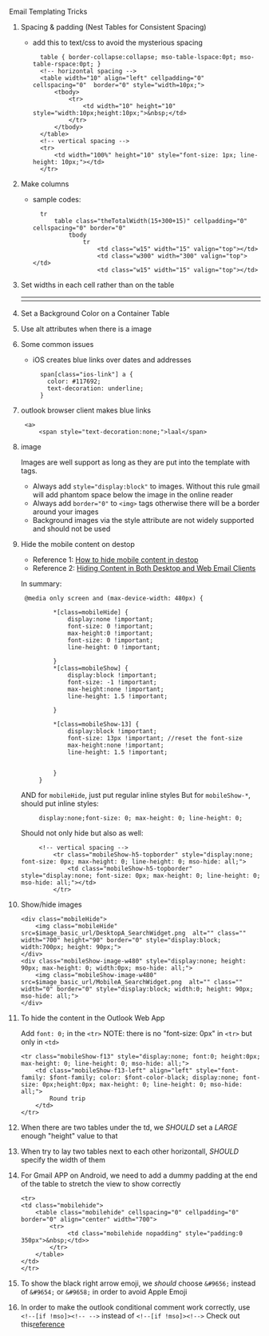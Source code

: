 Email Templating Tricks


1. Spacing & padding (Nest Tables for Consistent Spacing)
	- add this to text/css to avoid the mysterious spacing

			table { border-collapse:collapse; mso-table-lspace:0pt; mso-table-rspace:0pt; } 
			<!-- horizontal spacing -->
			<table width="10" align="left" cellpadding="0" cellspacing="0"  border="0" style="width=10px;">
				<tbody>
					<tr>
						<td width="10" height="10"  style="width:10px;height:10px;">&nbsp;</td>
					</tr>
				</tbody>
			</table>
			<!-- vertical spacing -->
			<tr>
				<td width="100%" height="10" style="font-size: 1px; line-height: 10px;"></td>
			</tr>

2. Make columns
	- sample codes:

			tr
				table class="theTotalWidth(15+300+15)" cellpadding="0" cellspacing="0" border="0"
					tbody 
						tr
							<td class="w15" width="15" valign="top"></td>
							<td class="w300" width="300" valign="top"></td>
							<td class="w15" width="15" valign="top"></td>

3. Set widths in each cell rather than on the table

	<table cellspacing="0" cellpadding="0" border="0">
	  <tr>
	    <td width="150"></td>
	    <td width="350"></td>
	  </tr>
	</table>

4. Set a Background Color on a Container Table

5. Use alt attributes when there is a image

6. Some common issues
	- iOS creates blue links over dates and addresses
	
			span[class="ios-link"] a {
			  color: #117692;
			  text-decoration: underline;
			}

7. outlook browser client makes blue links
	
		<a>
			<span style="text-decoration:none;">laal</span>

8. image 

	Images are well support as long as they are put into the template with <img> tags.

	- Always add `style="display:block"` to images. Without this rule gmail will add phantom space below the image in the online reader
	- Always add `border="0"` to `<img>` tags otherwise there will be a border around your images
	- Background images via the style attribute are not widely supported and should not be used

9. Hide the mobile content on destop
	- Reference 1:  [How to hide mobile content in destop](https://www.campaignmonitor.com/forums/topic/7405/how-to-hide-mobile-content-in-desktop-clients/)
	- Reference 2:  [Hiding Content in Both Desktop and Web Email Clients](https://www.campaignmonitor.com/blog/post/3948/hiding-content-in-both-desktop-and-web-email-clients)

	In summary:

		@media only screen and (max-device-width: 480px) {

				*[class=mobileHide] { 
					display:none !important;
					font-size: 0 !important;
					max-height:0 !important;
					font-size: 0 !important;
					line-height: 0 !important;

				}
				*[class=mobileShow] { 
					display:block !important;
					font-size: -1 !important;
					max-height:none !important;
					line-height: 1.5 !important;

				}

				*[class=mobileShow-13] { 
					display:block !important;
					font-size: 13px !important; //reset the font-size
					max-height:none !important;
					line-height: 1.5 !important;


				}
			}
	AND for `mobileHide`, just put regular inline styles
	But for `mobileShow-*`, should put inline styles:  

			display:none;font-size: 0; max-height: 0; line-height: 0;

	Should not only hide <tr> but also <td> as well:

			<!-- vertical spacing -->
				<tr class="mobileShow-h5-topborder" style="display:none; font-size: 0px; max-height: 0; line-height: 0; mso-hide: all;">
					<td class="mobileShow-h5-topborder" style="display:none; font-size: 0px; max-height: 0; line-height: 0; mso-hide: all;"></td>
				</tr>

10. Show/hide images
	
		<div class="mobileHide">
			<img class="mobileHide" src=$image_basic_url/DesktopA_SearchWidget.png  alt="" class="" width="700" height="90" border="0" style="display:block; width:700px; height: 90px;">
		</div>
		<div class="mobileShow-image-w480" style="display:none; height: 90px; max-height: 0; width:0px; mso-hide: all;"> 
			<img class="mobileShow-image-w480" src=$image_basic_url/MobileA_SearchWidget.png  alt="" class="" width="0" border="0" style="display:block; width:0; height: 90px; mso-hide: all;">
		</div>

11. To hide the content in the Outlook Web App

	Add `font: 0;` in the `<tr>`
	NOTE: there is no "font-size: 0px" in `<tr>` but only in `<td>`

		<tr class="mobileShow-f13" style="display:none; font:0; height:0px; max-height: 0; line-height: 0; mso-hide: all;">
			<td class="mobileShow-f13-left" align="left" style="font-family: $font-family; color: $font-color-black; display:none; font-size: 0px;height:0px; max-height: 0; line-height: 0; mso-hide: all;">
				Round trip
			</td>
		</tr>

12. When there are two tables under the td, we *SHOULD* set a *LARGE* enough "height" value to that <td> 

13. When try to lay two tables next to each other horizontall, *SHOULD* specify the width of them

14. For Gmail APP on Android, we need to add a dummy padding at the end of the table to stretch the view to show correctly

		<tr>
		<td class="mobilehide">
			<table class="mobilehide" cellspacing="0" cellpadding="0" border="0" align="center" width="700">
				<tr>
					 <td class="mobilehide nopadding" style="padding:0 350px">&nbsp;</td>>
				</tr>
			</table>
		</td>
		</tr>

15. To show the black right arrow emoji, we *should* choose `&#9656;` instead of `&#9654;` or `&#9658;` in order to avoid Apple Emoji

16. In order to make the outlook conditional comment work correctly, use `<!--[if !mso]><!-- -->` instead of `<!--[if !mso]><!-->` Check out this[reference](https://www.campaignmonitor.com/forums/topic/7544/outlookcom-problems-with-conditional-comments-in-the-body/)

		